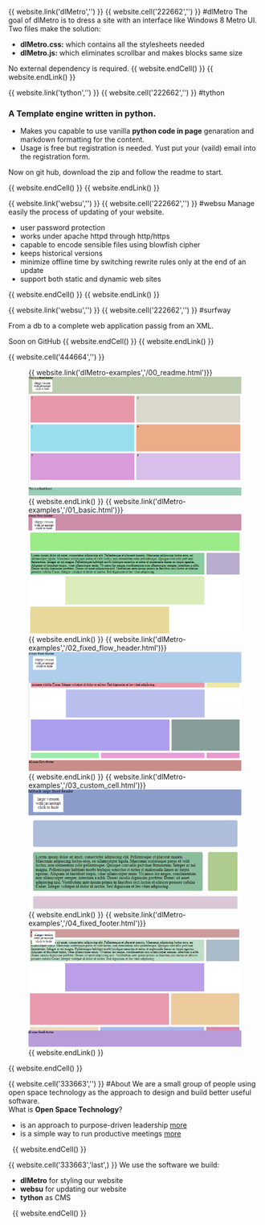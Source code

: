 {{ website.link('dlMetro','') }}
{{ website.cell('222662','') }}
#dlMetro
The goal of dlMetro is to dress a site with an interface like Windows 8 Metro UI.
Two files make the solution:

- **dlMetro.css:** which contains all the stylesheets needed
- **dlMetro.js:** which eliminates scrollbar and makes blocks same size

No external dependency is required.
{{ website.endCell() }}
{{ website.endLink() }}

{{ website.link('tython','') }}
{{ website.cell('222662','') }}
#tython

### A Template engine written in python.

- Makes you capable to use vanilla **python code in page** genaration and markdown formatting for the content.
- Usage is free but registration is needed. Yust put your (vaild) email into the registration form.

Now on git hub, download the zip and follow the readme to start.
                
{{ website.endCell() }}
{{ website.endLink() }}

{{ website.link('websu','') }}
{{ website.cell('222662','') }}
#websu
Manage easily the process of updating of your website.

- user password protection
- works under apache httpd through http/https
- capable to encode sensible files using blowfish cipher
- keeps historical versions
- minimize offline time by switching rewrite rules only at the end of an update
- support both static and dynamic web sites

{{ website.endCell() }}
{{ website.endLink() }}


{{ website.link('websu','') }}
{{ website.cell('222662','') }}
#surfway

From a db to a complete web application passig from an XML.

Soon on GitHub
{{ website.endCell() }}
{{ website.endLink() }}

{{ website.cell('444664','') }}

<div class="slider5">
<figure>
{{ website.link('dlMetro-examples','/00_readme.html')}}<img src="img/00_readme.png" alt data-caption="dlMetro readme">{{ website.endLink() }}
{{ website.link('dlMetro-examples','/01_basic.html')}}<img src="img/01_basic.png" alt data-caption="dlMetro basic" >{{ website.endLink() }}
{{ website.link('dlMetro-examples','/02_fixed_flow_header.html')}}<img src="img/02_fixed_flow_header.png" alt data-caption="dlMetro flow header">{{ website.endLink() }}
{{ website.link('dlMetro-examples','/03_custom_cell.html')}}<img src="img/03_custom_cell.png" alt data-caption="dlMetro custom cell">{{ website.endLink() }}
{{ website.link('dlMetro-examples','/04_fixed_footer.html')}}<img src="img/04_fixed_footer.png" alt data-caption="dlMetro footer">{{ website.endLink() }}
</figure>
</div>

{{ website.endCell() }}

{{ website.cell('333663','') }}
#About
We are a small group of people using open space technology as the approach to design and build better useful software.
<br>
What is **Open Space Technology**?

- is an approach to purpose-driven leadership [more](http://en.wikipedia.org/wiki/Open_Space_Technology)
- is a simple way to run productive meetings  [more](http://openspaceworld.org/)

&nbsp;
{{ website.endCell() }}


{{ website.cell('333663','last',) }}
We use the software we build:

- **dlMetro** for styling our website
- **websu** for updating our website
- **tython** as CMS

&nbsp;
{{ website.endCell() }}